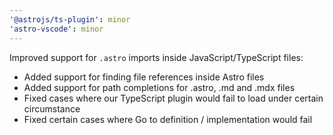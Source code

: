 ```yaml
---
'@astrojs/ts-plugin': minor
'astro-vscode': minor
---
```


Improved support for `.astro` imports inside JavaScript/TypeScript files:
- Added support for finding file references inside Astro files
- Added support for path completions for .astro, .md and .mdx files
- Fixed cases where our TypeScript plugin would fail to load under certain circumstance
- Fixed certain cases where Go to definition / implementation would fail

